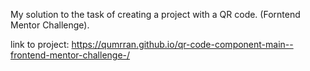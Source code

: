 
My solution to the task of creating a project with a QR code. (Forntend Mentor Challenge).

link to project: https://qumrran.github.io/qr-code-component-main--frontend-mentor-challenge-/
